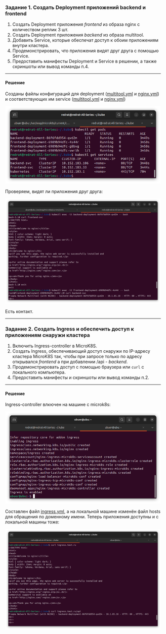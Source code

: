 
### Задание 1. Создать Deployment приложений backend и frontend

1. Создать Deployment приложения _frontend_ из образа nginx с количеством реплик 3 шт.
2. Создать Deployment приложения _backend_ из образа multitool. 
3. Добавить Service, которые обеспечат доступ к обоим приложениям внутри кластера. 
4. Продемонстрировать, что приложения видят друг друга с помощью Service.
5. Предоставить манифесты Deployment и Service в решении, а также скриншоты или вывод команды п.4.

---

#### Решение

Созданы файлы конфигураций для deployment ([multitool.yml](k8s/deployment/multitool.yml) и [nginx.yml](k8s/deployment/nginx.yml)) и соответствующих им serviсe ([multitool.yml](k8s/service/multitool.yml) и [nginx.yml](k8s/service/nginx.yml))

![alt text](img/1.1.png)

Проверяем, видят ли приложения друг друга:

![alt text](img/1.2.png)

Есть контакт.

---

### Задание 2. Создать Ingress и обеспечить доступ к приложениям снаружи кластера

1. Включить Ingress-controller в MicroK8S.
2. Создать Ingress, обеспечивающий доступ снаружи по IP-адресу кластера MicroK8S так, чтобы при запросе только по адресу открывался _frontend_ а при добавлении /api - _backend_.
3. Продемонстрировать доступ с помощью браузера или `curl` с локального компьютера.
4. Предоставить манифесты и скриншоты или вывод команды п.2.

---

#### Решение

Ingress-controller влкючен на машине с microk8s:

![alt text](img/2.1.png)

Составлен файл [ingress.yml](k8s/ingress/ingress.yml), а на локальной машине изменён файл hosts для обращения по доменному имени. Теперь приложения доступны и с локальной машины тоже:

![alt text](img/2.2.png)